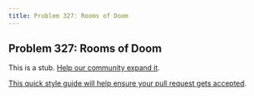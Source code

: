 ```yaml
---
title: Problem 327: Rooms of Doom
---
```

## Problem 327: Rooms of Doom

This is a stub. <a href='https://github.com/freecodecamp/guides/tree/master/src/pages/certifications/coding-interview-prep/project-euler/problem-327-rooms-of-doom/index.md' target='_blank' rel='nofollow'>Help our community expand it</a>.

<a href='https://github.com/freecodecamp/guides/blob/master/README.md' target='_blank' rel='nofollow'>This quick style guide will help ensure your pull request gets accepted</a>.

<!-- The article goes here, in GitHub-flavored Markdown. Feel free to add YouTube videos, images, and CodePen/JSBin embeds  -->
